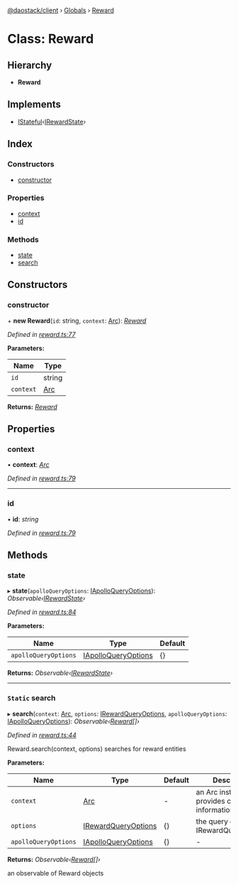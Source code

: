 [@daostack/client](../README.md) › [Globals](../globals.md) › [Reward](reward.md)

# Class: Reward

## Hierarchy

* **Reward**

## Implements

* [IStateful](../interfaces/istateful.md)‹[IRewardState](../interfaces/irewardstate.md)›

## Index

### Constructors

* [constructor](reward.md#constructor)

### Properties

* [context](reward.md#context)
* [id](reward.md#id)

### Methods

* [state](reward.md#state)
* [search](reward.md#static-search)

## Constructors

###  constructor

\+ **new Reward**(`id`: string, `context`: [Arc](arc.md)): *[Reward](reward.md)*

*Defined in [reward.ts:77](https://github.com/daostack/client/blob/77afecd/src/reward.ts#L77)*

**Parameters:**

Name | Type |
------ | ------ |
`id` | string |
`context` | [Arc](arc.md) |

**Returns:** *[Reward](reward.md)*

## Properties

###  context

• **context**: *[Arc](arc.md)*

*Defined in [reward.ts:79](https://github.com/daostack/client/blob/77afecd/src/reward.ts#L79)*

___

###  id

• **id**: *string*

*Defined in [reward.ts:79](https://github.com/daostack/client/blob/77afecd/src/reward.ts#L79)*

## Methods

###  state

▸ **state**(`apolloQueryOptions`: [IApolloQueryOptions](../interfaces/iapolloqueryoptions.md)): *Observable‹[IRewardState](../interfaces/irewardstate.md)›*

*Defined in [reward.ts:84](https://github.com/daostack/client/blob/77afecd/src/reward.ts#L84)*

**Parameters:**

Name | Type | Default |
------ | ------ | ------ |
`apolloQueryOptions` | [IApolloQueryOptions](../interfaces/iapolloqueryoptions.md) |  {} |

**Returns:** *Observable‹[IRewardState](../interfaces/irewardstate.md)›*

___

### `Static` search

▸ **search**(`context`: [Arc](arc.md), `options`: [IRewardQueryOptions](../interfaces/irewardqueryoptions.md), `apolloQueryOptions`: [IApolloQueryOptions](../interfaces/iapolloqueryoptions.md)): *Observable‹[Reward](reward.md)[]›*

*Defined in [reward.ts:44](https://github.com/daostack/client/blob/77afecd/src/reward.ts#L44)*

Reward.search(context, options) searches for reward entities

**Parameters:**

Name | Type | Default | Description |
------ | ------ | ------ | ------ |
`context` | [Arc](arc.md) | - | an Arc instance that provides connection information |
`options` | [IRewardQueryOptions](../interfaces/irewardqueryoptions.md) |  {} | the query options, cf. IRewardQueryOptions |
`apolloQueryOptions` | [IApolloQueryOptions](../interfaces/iapolloqueryoptions.md) |  {} | - |

**Returns:** *Observable‹[Reward](reward.md)[]›*

an observable of Reward objects
